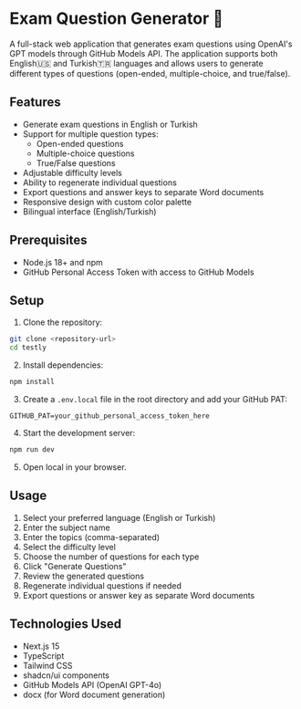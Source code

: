 # Exam Question Generator 📝

A full-stack web application that generates exam questions using OpenAI's GPT models through GitHub Models API. The application supports both English🇺🇸 and Turkish🇹🇷 languages and allows users to generate different types of questions (open-ended, multiple-choice, and true/false).

## Features

- Generate exam questions in English or Turkish
- Support for multiple question types:
  - Open-ended questions
  - Multiple-choice questions
  - True/False questions
- Adjustable difficulty levels
- Ability to regenerate individual questions
- Export questions and answer keys to separate Word documents
- Responsive design with custom color palette
- Bilingual interface (English/Turkish)

## Prerequisites

- Node.js 18+ and npm
- GitHub Personal Access Token with access to GitHub Models

## Setup

1. Clone the repository:
```bash
git clone <repository-url>
cd testly
```

2. Install dependencies:
```bash
npm install
```

3. Create a `.env.local` file in the root directory and add your GitHub PAT:
```
GITHUB_PAT=your_github_personal_access_token_here
```

4. Start the development server:
```bash
npm run dev
```

5. Open local in your browser.

## Usage

1. Select your preferred language (English or Turkish)
2. Enter the subject name
3. Enter the topics (comma-separated)
4. Select the difficulty level
5. Choose the number of questions for each type
6. Click "Generate Questions"
7. Review the generated questions
8. Regenerate individual questions if needed
9. Export questions or answer key as separate Word documents

## Technologies Used

- Next.js 15
- TypeScript
- Tailwind CSS
- shadcn/ui components
- GitHub Models API (OpenAI GPT-4o)
- docx (for Word document generation)
